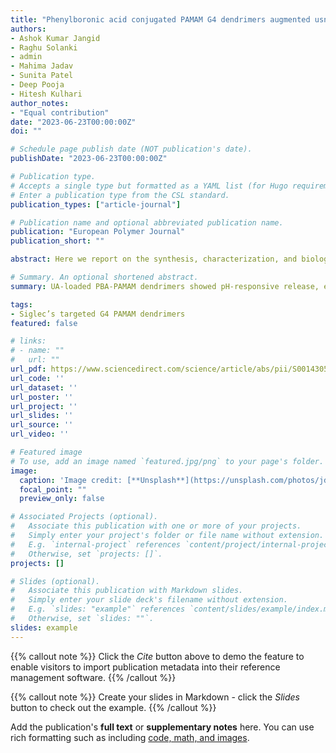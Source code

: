 ```yaml
---
title: "Phenylboronic acid conjugated PAMAM G4 dendrimers augmented usnic acid delivery to gastric cancer cells"
authors:
- Ashok Kumar Jangid
- Raghu Solanki
- admin
- Mahima Jadav
- Sunita Patel
- Deep Pooja
- Hitesh Kulhari
author_notes:
- "Equal contribution"
date: "2023-06-23T00:00:00Z"
doi: ""

# Schedule page publish date (NOT publication's date).
publishDate: "2023-06-23T00:00:00Z"

# Publication type.
# Accepts a single type but formatted as a YAML list (for Hugo requirements).
# Enter a publication type from the CSL standard.
publication_types: ["article-journal"]

# Publication name and optional abbreviated publication name.
publication: "European Polymer Journal"
publication_short: ""

abstract: Here we report on the synthesis, characterization, and biological evaluation of Siglec’s targeted G4 PAMAM dendrimers loaded with usnic acid (UA). Siglec's targeted G4 dendrimers were obtained by conjugation of 4-carboxy phenylboronic acid (PBA) to the periphery of the G4 PAMAM dendrimer (PBA-PAMAM). UA-loaded PBA-PAMAM dendrimers (UA@PBA-PAMAM) showed average particle size (18 nm) without any sign of aggregation with amorphous nature, stability of the drug, and PBA-mediated anticancer efficacy. The UA@PBA-PAMAM dendrimer formulation showed a site-specific drug release profile. After 12 h, 17.6% and 95.7% of UA was released from UA@PBA-PAMAM dendrimer formulation in pH 7.4 and pH 5.0, respectively. In vitro anticancer results suggested the no cytotoxicity of G4 dendrimers after PBA conjugation. The cell viability of AGS cells was observed as 88.9 ± 0.7% (12 h) and 50.4 ± 1.9% (24 h) after pure UA treatment and 37.3 ± 0.6% (12 h) and 14.4% ± 1.2 (24 h) after treatment with UA@PBA-PAMAM. The pure UA had IC50 values of 44.9 ± 3.1 μg/mL (for 12 h) and 8.2 ± 1.1 μg/mL (for 24 h) while UA@PBA-PAMAM had an IC50 value of 8.4 ± 0.3 μg/mL (for 12 h) and 2.7 ± 0.4 μg/mL (for 24 h) in AGS cells. As a result of cytotoxicity studies, the dendrimer formulation UA@PBA-PAMAM maintained its effectiveness and was able to produce a long-term anticancer effect over time compared to the pure UA dose. The PBA-PAMAM dendrimer also significantly enhanced the cellular internalization in AGS gastric cancer cells. The new PBA-PAMAM design appears to be suitable nanocarriers for the UA to deliver gastric cancer cells.

# Summary. An optional shortened abstract.
summary: UA-loaded PBA-PAMAM dendrimers showed pH-responsive release, enhanced AGS cell uptake, and superior anticancer efficacy versus pure UA, indicating suitability as targeted gastric cancer nanocarriers.

tags:
- Siglec’s targeted G4 PAMAM dendrimers
featured: false

# links:
# - name: ""
#   url: ""
url_pdf: https://www.sciencedirect.com/science/article/abs/pii/S0014305723002562
url_code: ''
url_dataset: ''
url_poster: ''
url_project: ''
url_slides: ''
url_source: ''
url_video: ''

# Featured image
# To use, add an image named `featured.jpg/png` to your page's folder. 
image:
  caption: 'Image credit: [**Unsplash**](https://unsplash.com/photos/jdD8gXaTZsc)'
  focal_point: ""
  preview_only: false

# Associated Projects (optional).
#   Associate this publication with one or more of your projects.
#   Simply enter your project's folder or file name without extension.
#   E.g. `internal-project` references `content/project/internal-project/index.md`.
#   Otherwise, set `projects: []`.
projects: []

# Slides (optional).
#   Associate this publication with Markdown slides.
#   Simply enter your slide deck's filename without extension.
#   E.g. `slides: "example"` references `content/slides/example/index.md`.
#   Otherwise, set `slides: ""`.
slides: example
---
```


{{% callout note %}}
Click the *Cite* button above to demo the feature to enable visitors to import publication metadata into their reference management software.
{{% /callout %}}

{{% callout note %}}
Create your slides in Markdown - click the *Slides* button to check out the example.
{{% /callout %}}

Add the publication's **full text** or **supplementary notes** here. You can use rich formatting such as including [code, math, and images](https://docs.hugoblox.com/content/writing-markdown-latex/).
